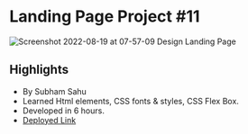 # Landing Page Project #11

![Screenshot 2022-08-19 at 07-57-09 Design Landing Page](https://user-images.githubusercontent.com/43786036/185867426-91b34fc0-d9c6-40a9-b690-4410d9efad38.png)

## Highlights
- By Subham Sahu
- Learned Html elements, CSS fonts & styles, CSS Flex Box.
- Developed in 6 hours.
- [Deployed Link](https://effulgent-dasik-e13d9e.netlify.app/)